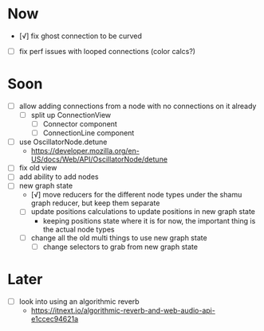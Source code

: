# Now
- [√] fix ghost connection to be curved
- [ ] fix perf issues with looped connections (color calcs?)

# Soon
- [ ] allow adding connections from a node with no connections on it already
	- [ ] split up ConnectionView
		- [ ] Connector component
		- [ ] ConnectionLine component
- [ ] use OscillatorNode.detune
	- https://developer.mozilla.org/en-US/docs/Web/API/OscillatorNode/detune
- [ ] fix old view
- [ ] add ability to add nodes
- [ ] new graph state
	- [√] move reducers for the different node types under the shamu graph reducer, but keep them separate
	- [ ] update positions calculations to update positions in new graph state
		- keeping positions state where it is for now, the important thing is the actual node types
	- [ ] change all the old multi things to use new graph state
		- [ ] change selectors to grab from new graph state

# Later
- [ ] look into using an algorithmic reverb
	- https://itnext.io/algorithmic-reverb-and-web-audio-api-e1ccec94621a
